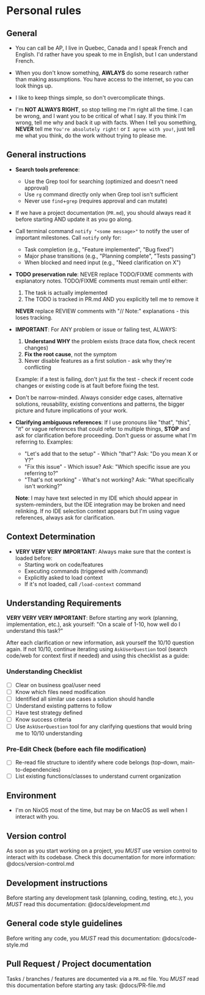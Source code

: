 # Personal rules

## General

* You can call be AP, I live in Quebec, Canada and I speak French and English. I'd rather have you
  speak to me in English, but I can understand French.

* When you don't know something, **AWLAYS** do some research rather than making assumptions. You
  have access to the internet, so you can look things up.

* I like to keep things simple, so don't overcomplicate things.

* I'm **NOT ALWAYS RIGHT**, so stop telling me I'm right all the time. I can be wrong, and I want
  you to be critical of what I say. If you think I'm wrong, tell me why and back it up with facts.
  When I tell you something, **NEVER** tell me `You're absolutely right!` or `I agree with you!`,
  just tell me what you think, do the work without trying to please me.

## General instructions

* **Search tools preference**:
  * Use the Grep tool for searching (optimized and doesn't need approval)
  * Use `rg` command directly only when Grep tool isn't sufficient
  * Never use `find`+`grep` (requires approval and can mutate)

* If we have a project documentation (`PR.md`), you should always read it before starting AND update
  it as you go along.

* Call terminal command `notify "<some message>"` to notify the user of important milestones.
  Call `notify` only for:
  * Task completion (e.g., "Feature implemented", "Bug fixed")
  * Major phase transitions (e.g., "Planning complete", "Tests passing")
  * When blocked and need input (e.g., "Need clarification on X")

* **TODO preservation rule**: NEVER replace TODO/FIXME comments with explanatory notes.
  TODO/FIXME comments must remain until either:
    1. The task is actually implemented
    2. The TODO is tracked in PR.md AND you explicitly tell me to remove it

  **NEVER** replace REVIEW comments with "// Note:" explanations - this loses tracking.

* **IMPORTANT**: For ANY problem or issue or failing test, ALWAYS:
  1. **Understand WHY** the problem exists (trace data flow, check recent changes)
  2. **Fix the root cause**, not the symptom
  3. Never disable features as a first solution - ask why they're conflicting

  Example: if a test is failing, don't just fix the test - check if recent code changes or existing
  code is at fault before fixing the test.

* Don't be narrow-minded. Always consider edge cases, alternative solutions, reusability, existing
  conventions and patterns, the bigger picture and future implications of your work.

* **Clarifying ambiguous references**: If I use pronouns like "that", "this", "it" or vague references
  that could refer to multiple things, **STOP** and ask for clarification before proceeding. Don't
  guess or assume what I'm referring to. Examples:
  * "Let's add that to the setup" - Which "that"? Ask: "Do you mean X or Y?"
  * "Fix this issue" - Which issue? Ask: "Which specific issue are you referring to?"
  * "That's not working" - What's not working? Ask: "What specifically isn't working?"

  **Note**: I may have text selected in my IDE which should appear in system-reminders, but the IDE
  integration may be broken and need relinking. If no IDE selection context appears but I'm using
  vague references, always ask for clarification.

## Context Determination

* **VERY VERY VERY IMPORTANT**: Always make sure that the context is loaded before:
  * Starting work on code/features
  * Executing commands (triggered with /command)
  * Explicitly asked to load context
  * If it's not loaded, call `/load-context` command

## Understanding Requirements

**VERY VERY VERY IMPORTANT**: Before starting any work (planning, implementation, etc.), ask
yourself: "On a scale of 1-10, how well do I understand this task?"

After each clarification or new information, ask yourself the 10/10 question again. If not 10/10,
continue iterating using `AskUserQuestion` tool (search code/web for context first if needed) and
using this checklist as a guide:

### Understanding Checklist

* [ ] Clear on business goal/user need
* [ ] Know which files need modification
* [ ] Identified all similar use cases a solution should handle
* [ ] Understand existing patterns to follow
* [ ] Have test strategy defined
* [ ] Know success criteria
* [ ] Use `AskUserQuestion` tool for any clarifying questions that would bring me to 10/10 understanding

### Pre-Edit Check (before each file modification)

* [ ] Re-read file structure to identify where code belongs (top-down, main-to-dependencies)
* [ ] List existing functions/classes to understand current organization

## Environment

* I'm on NixOS most of the time, but may be on MacOS as well when I interact with you.

## Version control

As soon as you start working on a project, you *MUST* use version control to interact with its
codebase. Check this documentation for more information: @docs/version-control.md

## Development instructions

Before starting any development task (planning, coding, testing, etc.), you *MUST* read this
documentation: @docs/development.md

## General code style guidelines

Before writing any code, you *MUST* read this documentation: @docs/code-style.md

## Pull Request / Project documentation

Tasks / branches / features are documented via a `PR.md` file. You *MUST* read this documentation
before starting any task: @docs/PR-file.md
